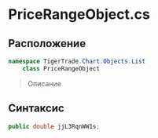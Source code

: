 
# PriceRangeObject.cs
## Расположение
```csharp
namespace TigerTrade.Chart.Objects.List  
    class PriceRangeObject
```

> Описание

## Синтаксис
```csharp
public double jjL3RqnWW1s;
```
